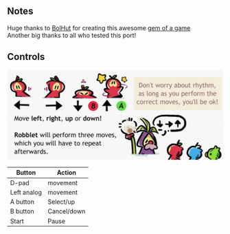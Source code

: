 ## Notes

Huge thanks to [BolHut](https://bolhut.itch.io/) for creating this awesome [gem of a game](https://bolhut.itch.io/apple-rabble-dazzle!)  
Another big thanks to all who tested this port!

## Controls
<picture>
  <source srcset="https://raw.githubusercontent.com/PortsMaster/PortMaster-New/applerabbledazzle/ports/applerabbledazzle/applerabbledazzle/controls.png" type="image/png">
  <img src="applerabbledazzle/controls.png" alt="Controls image">
</picture>

| Button | Action |
|--|--| 
|D-pad|movement|
|Left analog|movement|
|A button|Select/up|
|B button|Cancel/down|
|Start|Pause|


